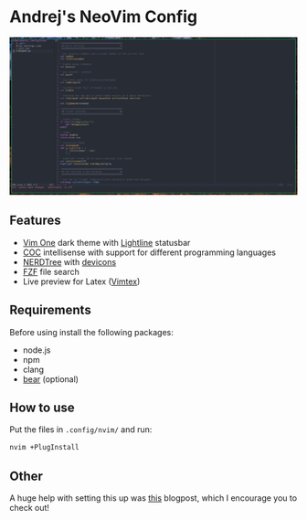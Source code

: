 # Andrej's NeoVim Config
![alt text](./screenshot.jpg)

## Features
- [Vim One](https://github.com/rakr/vim-one) dark theme with [Lightline](https://github.com/itchyny/lightline.vim) statusbar
- [COC](https://github.com/neoclide/coc.nvim) intellisense with support for different programming languages
- [NERDTree](https://github.com/preservim/nerdtree) with [devicons](https://github.com/ryanoasis/vim-devicons)
- [FZF](https://github.com/junegunn/fzf.vim) file search
- Live preview for Latex ([Vimtex](https://github.com/lervag/vimtex))

## Requirements
Before using install the following packages:
- node.js
- npm
- clang
- [bear](https://github.com/rizsotto/Bear) (optional)

## How to use
Put the files in ```.config/nvim/``` and run:
```bash
nvim +PlugInstall
```

## Other
A huge help with setting this up was [this](https://medium.com/better-programming/setting-up-neovim-for-web-development-in-2020-d800de3efacd) blogpost, which I encourage you to check out!
